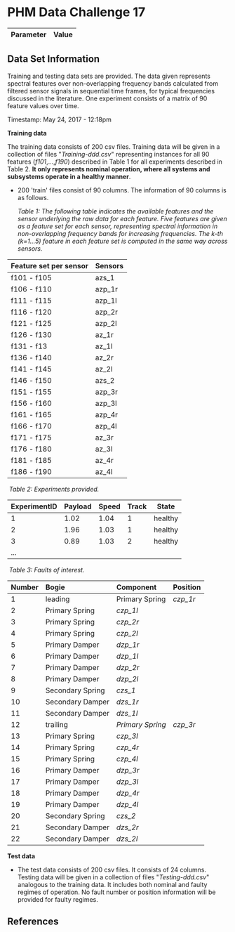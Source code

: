 # PHM Data Challenge 17

| Parameter | Value |
| --- | --- |

## Data Set Information
Training and testing data sets are provided. The data given represents spectral features over non-overlapping frequency bands calculated from filtered sensor signals in sequential time frames, for typical frequencies discussed in the literature. One experiment consists of a matrix of 90 feature values over time.    

Timestamp: May 24, 2017 - 12:18pm    

__Training data__   

The training data consists of 200 csv files. Training data will be given in a collection of files "*Training-ddd.csv*" representing instances for all 90 features (*f101*,…,*f190*) described in Table 1 for all experiments described in Table 2. __It only represents nominal operation, where all systems and subsystems operate in a healthy manner__.           

- 200 'train' files consist of 90 columns. The information of 90 columns is as follows.         

  *Table 1: The following table indicates the available features and the sensor underlying the raw data for each feature. Five features are given as a feature set for each sensor, representing spectral information in non-overlapping frequency bands for increasing frequencies. The k-th (k=1...5) feature in each feature set is computed in the same way across sensors.*   

| Feature set per sensor | Sensors |
| ---------------------- | ------- |
| f101 - f105            | azs_1   |
| f106 - f110            | azp_1r  |
| f111 - f115            | azp_1l  |
| f116 - f120            | azp_2r  |
| f121 - f125            | azp_2l  |
| f126 - f130            | az_1r   |
| f131 - f13             | az_1l   |
| f136 - f140            | az_2r   |
| f141 - f145            | az_2l   |
| f146 - f150            | azs_2   |
| f151 - f155            | azp_3r  |
| f156 - f160            | azp_3l  |
| f161 - f165            | azp_4r  |
| f166 - f170            | azp_4l  |
| f171 - f175            | az_3r   |
| f176 - f180            | az_3l   |
| f181 - f185            | az_4r   |
| f186 - f190            | az_4l   |

​	*Table 2: Experiments provided.* 

| ExperimentID | Payload | Speed | Track | State   |
| ------------ | ------- | ----- | ----- | ------- |
| 1            | 1.02    | 1.04  | 1     | healthy |
| 2            | 1.96    | 1.03  | 1     | healthy |
| 3            | 0.89    | 1.03  | 2     | healthy |
| ...          |         |       |       |         |

​	*Table 3: Faults of interest.*    

| Number | Bogie            | Component        | Position |
| :----- | :--------------- | :--------------- | :------- |
| 1      | leading          | Primary Spring   | *czp_1r* |
| 2      | Primary Spring   | *czp_1l*         |          |
| 3      | Primary Spring   | *czp_2r*         |          |
| 4      | Primary Spring   | *czp_2l*         |          |
| 5      | Primary Damper   | *dzp_1r*         |          |
| 6      | Primary Damper   | *dzp_1l*         |          |
| 7      | Primary Damper   | *dzp_2r*         |          |
| 8      | Primary Damper   | *dzp_2l*         |          |
| 9      | Secondary Spring | *czs_1*          |          |
| 10     | Secondary Damper | *dzs_1r*         |          |
| 11     | Secondary Damper | *dzs_1l*         |          |
| 12     | trailing         | *Primary Spring* | *czp_3r* |
| 13     | Primary Spring   | *czp_3l*         |          |
| 14     | Primary Spring   | *czp_4r*         |          |
| 15     | Primary Spring   | *czp_4l*         |          |
| 16     | Primary Damper   | *dzp_3r*         |          |
| 17     | Primary Damper   | *dzp_3l*         |          |
| 18     | Primary Damper   | *dzp_4r*         |          |
| 19     | Primary Damper   | *dzp_4l*         |          |
| 20     | Secondary Spring | *czs_2*          |          |
| 21     | Secondary Damper | *dzs_2r*         |          |
| 22     | Secondary Damper | *dzs_2l*         |          |

__Test data__    

- The test data consists of 200 csv files. It consists of 24 columns. Testing data will be given in a collection of files "*Testing-ddd.csv*" analogous to the training data. It includes both nominal and faulty regimes of operation. No fault number or position information will be provided for faulty regimes.

## References


